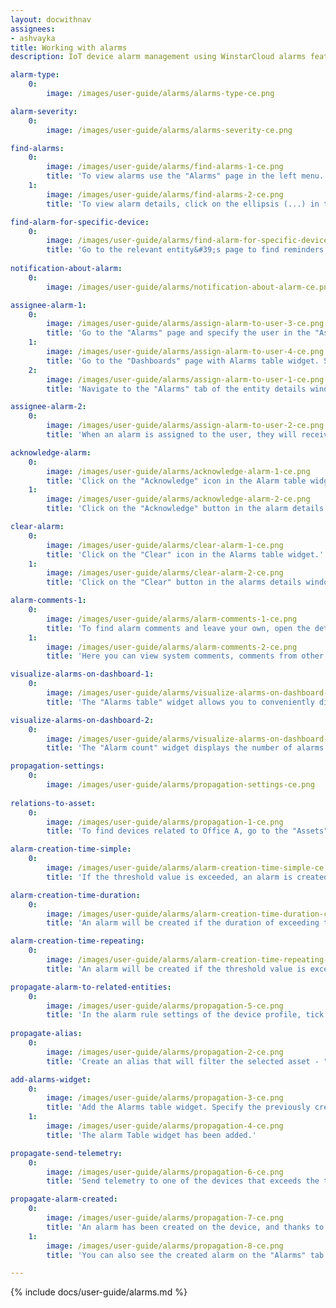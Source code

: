 ```yaml
---
layout: docwithnav
assignees:
- ashvayka
title: Working with alarms
description: IoT device alarm management using WinstarCloud alarms feature

alarm-type:
    0:
        image: /images/user-guide/alarms/alarms-type-ce.png

alarm-severity:
    0:
        image: /images/user-guide/alarms/alarms-severity-ce.png

find-alarms:
    0:
        image: /images/user-guide/alarms/find-alarms-1-ce.png
        title: 'To view alarms use the "Alarms" page in the left menu. Here you will see all reminders in list form, as well as the following information: creation time, source, alarm type, severity, to whom assigned, and status of the alarm.'
    1:
        image: /images/user-guide/alarms/find-alarms-2-ce.png
        title: 'To view alarm details, click on the ellipsis (...) in the "Details" column of the alarm you want to view.'

find-alarm-for-specific-device:
    0:
        image: /images/user-guide/alarms/find-alarm-for-specific-device-ce.png
        title: 'Go to the relevant entity&#39;s page to find reminders for a specific entity. In our case, these are the "Devices" page. Click on the needed entity (device) to open its details. Navigate to the "Alarms" tab.'
    
notification-about-alarm:
    0:
        image: /images/user-guide/alarms/notification-about-alarm-ce.png

assignee-alarm-1:
    0:
        image: /images/user-guide/alarms/assign-alarm-to-user-3-ce.png
        title: 'Go to the "Alarms" page and specify the user in the "Assignee" column of the desired alarm.'
    1:
        image: /images/user-guide/alarms/assign-alarm-to-user-4-ce.png
        title: 'Go to the "Dashboards" page with Alarms table widget. Specify the user in the "Assignee" column of the desired alarm;'
    2:
        image: /images/user-guide/alarms/assign-alarm-to-user-1-ce.png
        title: 'Navigate to the "Alarms" tab of the entity details window selected entity and specify the user in the "Assignee" column.'

assignee-alarm-2:
    0:
        image: /images/user-guide/alarms/assign-alarm-to-user-2-ce.png
        title: 'When an alarm is assigned to the user, they will receive a notification about it.'

acknowledge-alarm:
    0:
        image: /images/user-guide/alarms/acknowledge-alarm-1-ce.png
        title: 'Click on the "Acknowledge" icon in the Alarm table widget.'
    1:
        image: /images/user-guide/alarms/acknowledge-alarm-2-ce.png
        title: 'Click on the "Acknowledge" button in the alarm details window.'

clear-alarm:
    0:
        image: /images/user-guide/alarms/clear-alarm-1-ce.png
        title: 'Click on the "Clear" icon in the Alarms table widget.'
    1:
        image: /images/user-guide/alarms/clear-alarm-2-ce.png
        title: 'Click on the "Clear" button in the alarms details window.'

alarm-comments-1:
    0:
        image: /images/user-guide/alarms/alarm-comments-1-ce.png
        title: 'To find alarm comments and leave your own, open the details of the selected alarm.'
    1:
        image: /images/user-guide/alarms/alarm-comments-2-ce.png
        title: 'Here you can view system comments, comments from other users, and leave your own.'

visualize-alarms-on-dashboard-1:
    0:
        image: /images/user-guide/alarms/visualize-alarms-on-dashboard-1-ce.png
        title: 'The "Alarms table" widget allows you to conveniently display alarms for selected entities based on a defined time window and filters.'

visualize-alarms-on-dashboard-2:
    0:
        image: /images/user-guide/alarms/visualize-alarms-on-dashboard-2-ce.png
        title: 'The "Alarm count" widget displays the number of alarms based on the selected filters. In this case, the number of active alarms is displayed.'

propagation-settings:
    0:
        image: /images/user-guide/alarms/propagation-settings-ce.png
    
relations-to-asset:
    0:
        image: /images/user-guide/alarms/propagation-1-ce.png
        title: 'To find devices related to Office A, go to the "Assets" page, click on the needed asset and navigate to the "Relations" tab in the asset details window. The following devices relations to the Office A: Thermometer A1, Thermometer B1, Thermometer B2, and Thermometer C3.'

alarm-creation-time-simple:
    0:
        image: /images/user-guide/alarms/alarm-creation-time-simple-ce.png
        title: 'If the threshold value is exceeded, an alarm is created immediately.'

alarm-creation-time-duration:
    0:
        image: /images/user-guide/alarms/alarm-creation-time-duration-ce.png
        title: 'An alarm will be created if the duration of exceeding the threshold value exceeds the specified value.'

alarm-creation-time-repeating:
    0:
        image: /images/user-guide/alarms/alarm-creation-time-repeating-ce.png
        title: 'An alarm will be created if the threshold value is exceeded the specified number of times.'

propagate-alarm-to-related-entities:
    0:
        image: /images/user-guide/alarms/propagation-5-ce.png
        title: 'In the alarm rule settings of the device profile, tick "Propagate alarm to related entities".'
    
propagate-alias:
    0:
        image: /images/user-guide/alarms/propagation-2-ce.png
        title: 'Create an alias that will filter the selected asset - "Office A".'

add-alarms-widget:
    0:
        image: /images/user-guide/alarms/propagation-3-ce.png
        title: 'Add the Alarms table widget. Specify the previously created alias as the alarm source. Be sure to activate the "Search propagated alarms" option to search for propagated alarms.'
    1:
        image: /images/user-guide/alarms/propagation-4-ce.png
        title: 'The alarm Table widget has been added.'

propagate-send-telemetry:
    0:
        image: /images/user-guide/alarms/propagation-6-ce.png
        title: 'Send telemetry to one of the devices that exceeds the threshold value specified in the alarm rule to trigger an alarm.'

propagate-alarm-created:
    0:
        image: /images/user-guide/alarms/propagation-7-ce.png
        title: 'An alarm has been created on the device, and thanks to our settings, the alarm has propagated to the related asset.'
    1:
        image: /images/user-guide/alarms/propagation-8-ce.png
        title: 'You can also see the created alarm on the "Alarms" tab in the asset details window.'

---
```


{% include docs/user-guide/alarms.md %}